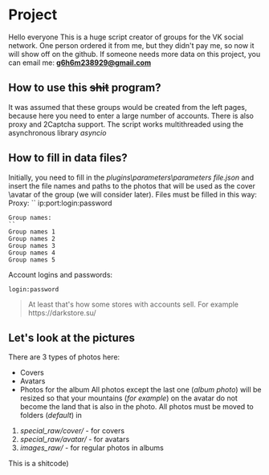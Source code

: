 # Project
Hello everyone This is a huge script creator of groups for the VK social network. One person ordered it from me, but they didn't pay me, so now it will show off on the github. If someone needs more data on this project, you can email me:
**g6h6m238929@gmail.com**

## How to use this ~~shit~~ program?
It was assumed that these groups would be created from the left pages, because here you need to enter a large number of accounts. There is also proxy and 2Captcha support. The script works multithreaded using the asynchronous library *asyncio*

## How to fill in data files?
Initially, you need to fill in the *plugins\parameters\parameters file.json* and insert the file names and paths to the photos that will be used as the cover \avatar of the group (we will consider later). Files must be filled in this way:
Proxy:
``
ip:port:login:password

```
Group names:
``
Group names 1
Group names 2
Group names 3
Group names 4
Group names 5

```
Account logins and passwords:
```
login:password

```
<blockquote>At least that's how some stores with accounts sell. For example https://darkstore.su/ </blockquote>

## Let's look at the pictures
There are 3 types of photos here:
- Covers
- Avatars
- Photos for the album
All photos except the last one (*album photo*) will be resized so that your mountains (*for example*) on the avatar do not become the land that is also in the photo. All photos must be moved to folders (*default*) in
1. *special_raw/cover/* - for covers
2. *special_raw/avatar/* - for avatars
3. *images_raw/* - for regular photos in albums

<blackquote>This is a shitcode)</blackquote>